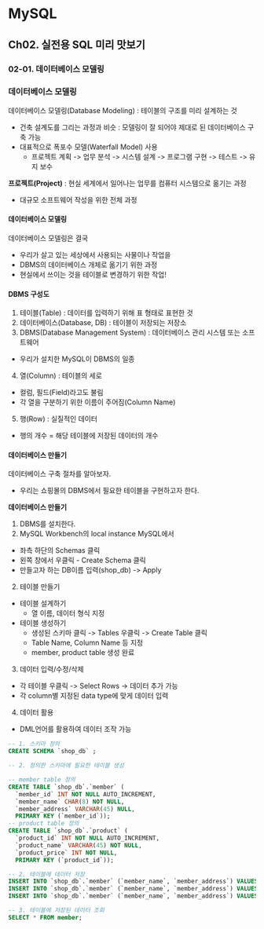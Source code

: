 # MySQL

## Ch02. 실전용 SQL 미리 맛보기

### 02-01. 데이터베이스 모델링

### 데이터베이스 모델링

데이터베이스 모델링(Database Modeling) : 테이블의 구조를 미리 설계하는 것

- 건축 설계도를 그리는 과정과 비슷 : 모델링이 잘 되어야 제대로 된 데이터베이스 구축 가능
- 대표적으로 폭포수 모델(Waterfall Model) 사용
  - 프로젝트 계획 -> 업무 분석 -> 시스템 설계 -> 프로그램 구현 -> 테스트 -> 유지 보수

**프로젝트(Project)** : 현실 세계에서 일어나는 업무를 컴퓨터 시스템으로 옮기는 과정

- 대규모 소프트웨어 작성을 위한 전체 과정

#### 데이터베이스 모델링

데이터베이스 모델링은 결국

- 우리가 살고 있는 세상에서 사용되는 사물이나 작업을
- DBMS의 데이터베이스 개체로 옮기기 위한 과정
- 현실에서 쓰이는 것을 테이블로 변경하기 위한 작업!

#### DBMS 구성도

1. 테이블(Table) : 데이터를 입력하기 위해 표 형태로 표현한 것
2. 데이터베이스(Database, DB) : 테이블이 저장되는 저장소
3. DBMS(Database Management System) : 데이터베이스 관리 시스템 또는 소프트웨어

- 우리가 설치한 MySQL이 DBMS의 일종

4. 열(Column) : 테이블의 세로

- 컬럼, 필드(Field)라고도 불림
- 각 열을 구분하기 위한 이름이 주어짐(Column Name)

5. 행(Row) : 실질적인 데이터

- 행의 개수 = 해당 테이블에 저장된 데이터의 개수

#### 데이터베이스 만들기

데이터베이스 구축 절차를 알아보자.

- 우리는 쇼핑몰의 DBMS에서 필요한 테이블을 구현하고자 한다.

**데이터베이스 만들기**

1. DBMS를 설치한다.
2. MySQL Workbench의 local instance MySQL에서

- 좌측 하단의 Schemas 클릭
- 왼쪽 창에서 우클릭 - Create Schema 클릭
- 만들고자 하는 DB이름 입력(shop_db) -> Apply

2. 테이블 만들기

- 테이블 설계하기
  - 열 이름, 데이터 형식 지정
- 테이블 생성하기
  - 생성된 스키마 클릭 -> Tables 우클릭 -> Create Table 클릭
  - Table Name, Column Name 등 지정
  - member, product table 생성 완료

3. 데이터 입력/수정/삭제

- 각 테이블 우클릭 -> Select Rows -> 데이터 추가 가능
- 각 column별 지정된 data type에 맞게 데이터 입력

4. 데이터 활용

- DML언어를 활용하여 데이터 조작 가능

```sql
-- 1. 스키마 정의
CREATE SCHEMA `shop_db` ;

-- 2. 정의한 스키마에 필요한 테이블 생성

-- member table 정의
CREATE TABLE `shop_db`.`member` (
  `member_id` INT NOT NULL AUTO_INCREMENT,
  `member_name` CHAR(8) NOT NULL,
  `member_address` VARCHAR(45) NULL,
  PRIMARY KEY (`member_id`));
-- product table 정의
CREATE TABLE `shop_db`.`product` (
  `product_id` INT NOT NULL AUTO_INCREMENT,
  `product_name` VARCHAR(45) NOT NULL,
  `product_price` INT NOT NULL,
  PRIMARY KEY (`product_id`));

-- 2. 테이블에 데이터 저장
INSERT INTO `shop_db`.`member` (`member_name`, `member_address`) VALUES ('김민규', '인천광역시 중구');
INSERT INTO `shop_db`.`member` (`member_name`, `member_address`) VALUES ('홍건표', '경기도 의왕시 내손동');
INSERT INTO `shop_db`.`member` (`member_name`, `member_address`) VALUES ('구자원', '서울특별시 강남구');

-- 3. 테이블에 저장된 데이터 조회
SELECT * FROM member;
```
